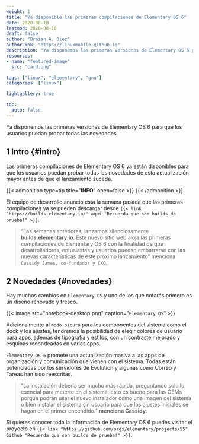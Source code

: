 ```yaml
---
weight: 1
title: "Ya disponible las primeras compilaciones de Elementary OS 6"
date: 2020-08-10
lastmod: 2020-08-10
draft: false
author: "Braian A. Diez"
authorLink: "https://linuxmobile.github.io"
description: "Ya disponemos las primeras versiones de Elementary OS 6 para que los usuarios puedan probar todas las novedades."
resources:
- name: "featured-image"
  src: "card.png"

tags: ["linux", "elementary", "gnu"]
categories: ["linux"]

lightgallery: true

toc:
  auto: false
---
```


Ya disponemos las primeras versiones de Elementary OS 6 para que los usuarios puedan probar todas las novedades.

<!--more-->


## 1 Intro {#intro}


Las primeras compilaciones de Elementary OS 6 ya están disponibles para que los usuarios puedan probar todas las novedades de esta actualización mayor antes de que el lanzamiento suceda. 


{{< admonition type=tip title="**INFO**" open=false >}}
{{< /admonition >}}

El equipo de desarrollo anuncio esta la semana pasada que las primeras compilaciones ya se pueden descargar desde `{{< link "https://builds.elementary.io/" aqui "Recuerda que son builds de prueba!" >}}`.

> “Las semanas anteriores, lanzamos silenciosamente **builds.elementary.io**. Este nuevo sitio web aloja las primeras compilaciones de Elementary OS 6 con la finalidad de que desarrolladores, entusiastas y usuarios puedan embarrarse con las nuevas características de este próximo lanzamiento” menciona `Cassidy James, co-fundador y CXO`. 


## 2 Novedades {#novedades}

Hay muchos cambios en `Elementary OS` y uno de los que notarás primero es un diseño renovado y fresco. 

{{< image src="notebook-desktop.png" caption="`Elementary OS`" >}}

Adicionalmente al `modo oscuro` para los componentes del sistema como el dock y los ajustes, tendremos la posibilidad de elegir colores de usuario para apps, además de tipografía y estilos, con un contraste mejorado y esquinas redondeadas en varias apps. 

`Elementary OS 6` promete una actualización masiva a las apps de organización y comunicación que vienen con el sistema. Todas están potenciadas por los servidores de Evolution y algunas como Correo y Tareas han sido reescritas. 

> “La instalación debería ser mucho más rápida, preguntando solo lo esencial para meterte en el sistema, esto es bueno para las OEMs porque podrán usar el nuevo instalador como una imagen del sistema o bien instalar el sistema sin usuario para que los ajustes iniciales se hagan en el primer encendido.” **menciona Cassidy.** 

Si quieres conocer toda la información de Elementary OS 6 puedes visitar el proyecto en `{{< link "https://github.com/orgs/elementary/projects/55" Github "Recuerda que son builds de prueba!" >}}`. 

